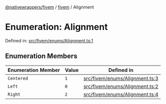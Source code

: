[@nativewrappers/fivem](../../README.md) / [fivem](../README.md) / Alignment

# Enumeration: Alignment

Defined in: [src/fivem/enums/Alignment.ts:1](https://github.com/nativewrappers/nativewrappers/blob/4bf6e80cad9d1396d4cdc3ea16cf4f39993ed50e/src/fivem/enums/Alignment.ts#L1)

## Enumeration Members

| Enumeration Member | Value | Defined in |
| ------ | ------ | ------ |
| <a id="centered"></a> `Centered` | `1` | [src/fivem/enums/Alignment.ts:3](https://github.com/nativewrappers/nativewrappers/blob/4bf6e80cad9d1396d4cdc3ea16cf4f39993ed50e/src/fivem/enums/Alignment.ts#L3) |
| <a id="left"></a> `Left` | `0` | [src/fivem/enums/Alignment.ts:2](https://github.com/nativewrappers/nativewrappers/blob/4bf6e80cad9d1396d4cdc3ea16cf4f39993ed50e/src/fivem/enums/Alignment.ts#L2) |
| <a id="right"></a> `Right` | `2` | [src/fivem/enums/Alignment.ts:4](https://github.com/nativewrappers/nativewrappers/blob/4bf6e80cad9d1396d4cdc3ea16cf4f39993ed50e/src/fivem/enums/Alignment.ts#L4) |
